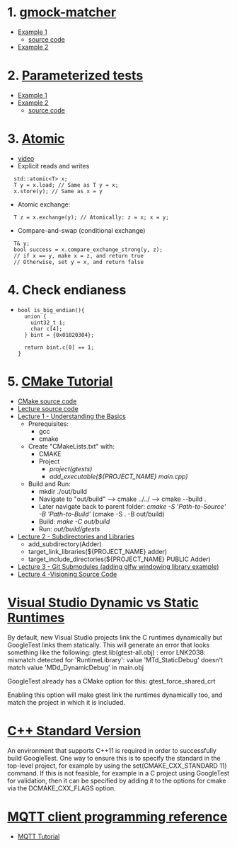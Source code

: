 # 1. [gmock-matcher](https://github.com/google/googletest/blob/master/googlemock/docs/cheat_sheet.md#defining-matchers)
  * [Example 1](https://stackoverflow.com/questions/55547923/google-mocktesting-a-certain-property-of-an-object)
    * [source code](https://github.com/davidzheng66/notes/blob/master/C%2B%2B/matcherTest.cpp)
  * [Example 2](https://stackoverflow.com/questions/23938233/gmock-matching-structures)
# 2. [Parameterized tests](https://github.com/google/googletest/blob/master/googletest/docs/advanced.md)
  * [Example 1](https://www.sandordargo.com/blog/2019/04/24/parameterized-testing-with-gtest)
  * [Example 2](https://stackoverflow.com/questions/8971572/how-to-test-multi-parameter-formula)
    * [source code](https://github.com/davidzheng66/notes/blob/master/C%2B%2B/parameterizedTest.cpp)
    
# 3. [Atomic](https://en.cppreference.com/w/cpp/atomic/atomic)
  * [video](https://www.youtube.com/watch?v=ZQFzMfHIxng)
  * Explicit reads and writes
  ```
    std::atomic<T> x;
    T y = x.load; // Same as T y = x;
    x.store(y); // Same as x = y
   ```
  * Atomic exchange:
  ```
    T z = x.exchange(y); // Atomically: z = x; x = y;
  ```
  * Compare-and-swap (conditional exchange)
  ```
    T& y;
    bool success = x.compare_exchange_strong(y, z);
    // if x == y, make x = z, and return true
    // Otherwise, set y = x, and return false
  ```  
# 4. Check endianess
* ```
  bool is_big_endian(){
    union {
      uint32_t i;
      char c[4];
    } bint = {0x01020304};
    
    return bint.c[0] == 1;
  }
  ```
# 5. [CMake Tutorial](https://cmake.org/cmake/help/latest/guide/tutorial/index.html)
* [CMake source code](https://github.com/Kitware/CMake)
* [Lecture source code](https://github.com/codetechandtutorials/OurLordAndSavior)
* [Lecture 1 - Understanding the Basics](https://www.youtube.com/watch?v=nlKcXPUJGwA&list=PLalVdRk2RC6o5GHu618ARWh0VO0bFlif4&index=1)
  * Prerequisites:
    * gcc
    * cmake
  * Create "CMakeLists.txt" with:
    * CMAKE
    * Project
      * _project(gtests)_
      * _add_executable(${PROJECT_NAME} main.cpp)_
  * Build and Run:
    * mkdir ./out/build
    * Navigate to "out/build" --> cmake ../../ --> cmake --build .
    * Later navigate back to parent folder: _cmake -S 'Path-to-Source' -B 'Path-to-Build'_ (cmake -S . -B out/build)
    * Build: _make -C out/build_
    * Run: _out/build/gtests_
* [Lecture 2 - Subdirectories and Libraries](https://www.youtube.com/watch?v=kEGQKzhciKc&list=PLalVdRk2RC6o5GHu618ARWh0VO0bFlif4&index=2)
  * add_subdirectory(Adder)
  * target_link_libraries(${PROJECT_NAME} adder)
  * target_include_directories(${PROJECT_NAME} PUBLIC Adder)
* [Lecture 3 - Git Submodules (adding glfw windowing library example)](https://www.youtube.com/watch?v=ED-WUk440qc&list=PLalVdRk2RC6o5GHu618ARWh0VO0bFlif4&index=3)
* [Lecture 4 -Visioning Source Code](https://www.youtube.com/watch?v=K3bx7NYSXVk&list=PLalVdRk2RC6o5GHu618ARWh0VO0bFlif4&index=4)

# [Visual Studio Dynamic vs Static Runtimes](https://github.com/google/googletest/blob/master/googletest/README.md#visual-studio-dynamic-vs-static-runtimes )
By default, new Visual Studio projects link the C runtimes dynamically but GoogleTest links them statically. This will generate an error that looks something like the following: gtest.lib(gtest-all.obj) : error LNK2038: mismatch detected for 'RuntimeLibrary': value 'MTd_StaticDebug' doesn't match value 'MDd_DynamicDebug' in main.obj

GoogleTest already has a CMake option for this: gtest_force_shared_crt

Enabling this option will make gtest link the runtimes dynamically too, and match the project in which it is included.

# [C++ Standard Version](https://github.com/google/googletest/blob/master/googletest/README.md#c-standard-version)
An environment that supports C++11 is required in order to successfully build GoogleTest. One way to ensure this is to specify the standard in the top-level project, for example by using the set(CMAKE_CXX_STANDARD 11) command. If this is not feasible, for example in a C project using GoogleTest for validation, then it can be specified by adding it to the options for cmake via the DCMAKE_CXX_FLAGS option.

# [MQTT client programming reference](https://www.ibm.com/docs/en/ibm-mq/7.5?topic=m2m-mqtt-client-programming-reference)
  * [MQTT Tutorial](https://www.youtube.com/watch?v=TSwgZn2FKUw&list=PLS1QulWo1RIbQWue3zzwEuV2pSASiDxvv)
